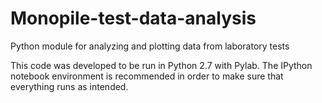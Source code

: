 # Monopile-test-data-analysis
Python module for analyzing and plotting data from laboratory tests

This code was developed to be run in Python 2.7 with Pylab. The IPython notebook environment is recommended in order to make sure that everything runs as intended.
